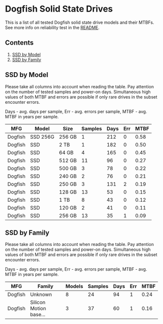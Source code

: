 Dogfish Solid State Drives
==========================

This is a list of all tested Dogfish solid state drive models and their MTBFs. See
more info on reliability test in the [README](https://github.com/linuxhw/SMART).

Contents
--------

1. [ SSD by Model  ](#ssd-by-model)
2. [ SSD by Family ](#ssd-by-family)

SSD by Model
------------

Please take all columns into account when reading the table. Pay attention on the
number of tested samples and power-on days. Simultaneous high values of both MTBF
and errors are possible if only rare drives in the subset encounter errors.

Days - avg. days per sample,
Err  - avg. errors per sample,
MTBF - avg. MTBF in years per sample.

| MFG       | Model              | Size   | Samples | Days  | Err   | MTBF |
|-----------|--------------------|--------|---------|-------|-------|------|
| Dogfish   | SSD 256G           | 256 GB | 1       | 212   | 0     | 0.58   |
| Dogfish   | SSD                | 2 TB   | 1       | 182   | 0     | 0.50   |
| Dogfish   | SSD                | 64 GB  | 4       | 165   | 0     | 0.45   |
| Dogfish   | SSD                | 512 GB | 11      | 96    | 0     | 0.27   |
| Dogfish   | SSD                | 500 GB | 3       | 78    | 0     | 0.22   |
| Dogfish   | SSD                | 240 GB | 2       | 76    | 0     | 0.21   |
| Dogfish   | SSD                | 250 GB | 3       | 131   | 2     | 0.19   |
| Dogfish   | SSD                | 128 GB | 13      | 53    | 0     | 0.15   |
| Dogfish   | SSD                | 1 TB   | 8       | 43    | 0     | 0.12   |
| Dogfish   | SSD                | 120 GB | 2       | 41    | 0     | 0.11   |
| Dogfish   | SSD                | 256 GB | 13      | 35    | 1     | 0.09   |

SSD by Family
-------------

Please take all columns into account when reading the table. Pay attention on the
number of tested samples and power-on days. Simultaneous high values of both MTBF
and errors are possible if only rare drives in the subset encounter errors.

Days - avg. days per sample,
Err  - avg. errors per sample,
MTBF - avg. MTBF in years per sample.

| MFG       | Family                 | Models | Samples | Days  | Err   | MTBF |
|-----------|------------------------|--------|---------|-------|-------|------|
| Dogfish   | Unknown                | 8      | 24      | 94    | 1     | 0.24   |
| Dogfish   | Silicon Motion base... | 3      | 37      | 60    | 1     | 0.16   |
